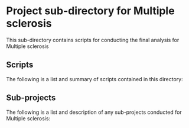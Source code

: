 # Project sub-directory for Multiple sclerosis
This sub-directory contains scripts for conducting the final analysis for Multiple sclerosis

## Scripts
The following is a list and summary of scripts contained in this directory:


## Sub-projects
The following is a list and description of any sub-projects conducted for Multiple sclerosis:
